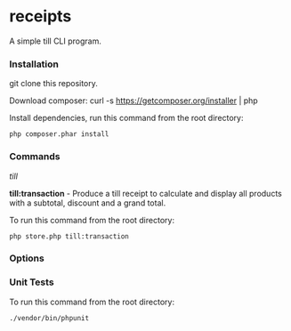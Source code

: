 # receipts
A simple till CLI program.

### Installation

git clone this repository.

Download composer: curl -s https://getcomposer.org/installer | php

Install dependencies, run this command from the root directory:

```php composer.phar install```

### Commands

*till*

__till:transaction__ - Produce a till receipt to calculate and display all products with a subtotal, discount and a grand total.

To run this command from the root directory: 

```php store.php till:transaction```

### Options


### Unit Tests

To run this command from the root directory:

``` ./vendor/bin/phpunit ```